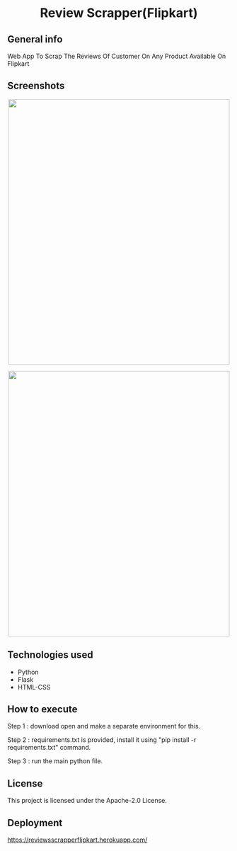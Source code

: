<h1 align="center">Review Scrapper(Flipkart)</h1>

## General info

Web App To Scrap The Reviews Of Customer On Any Product Available On Flipkart

## Screenshots

 <p align="center">
  <img width="500" height="600" src="https://github.com/ItsSuru/Review-Scrapper-Flipkart/blob/master/rev1.PNG">
 </p>

 <p align="center">
  <img width="500" height="600" src="https://github.com/ItsSuru/Review-Scrapper-Flipkart/blob/master/rev2.PNG">
 </p>

## Technologies used
* Python
* Flask 
* HTML-CSS

## How to execute

 Step 1 : download open and make a separate environment for this.
 
 
 Step 2 : requirements.txt is provided, install it using "pip install -r requirements.txt" command.
 
 
 Step 3 : run the main python file.
 

## License

This project is licensed under the Apache-2.0 License. 


## Deployment

<a href="https://reviewsscrapperflipkart.herokuapp.com/">https://reviewsscrapperflipkart.herokuapp.com/<a/>
